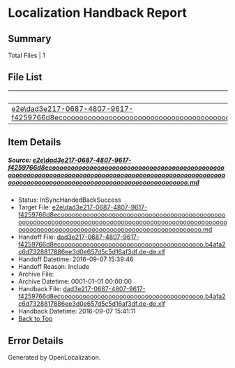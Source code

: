 # <a name='report-top'></a> Localization Handback Report

## Summary
 Total Files | 1

## File List
 Source File | Status | Details 
 ----------- | ------ | ------- 
 [e2e\dad3e217-0687-4807-9617-f4259766d8ecoooooooooooooooooooooooooooooooooooooooooooooooooooooooooooooooooooooooooooooooooooooooooooooooooooooooooooooooooooooooooooooooooooooooooooooooooooooooo.md](https://github.com/OpenLocalizationTestOrg/ol-test0/blob/71bfbef70db422c3b6637fa994a854d196b80651/e2e/dad3e217-0687-4807-9617-f4259766d8ecoooooooooooooooooooooooooooooooooooooooooooooooooooooooooooooooooooooooooooooooooooooooooooooooooooooooooooooooooooooooooooooooooooooooooooooooooooooooo.md) | InSyncHandedBackSuccess | [Details](#db5c1f69a715e8ff1faaf79cf225899bd7dd135a2)

## Item Details
##### <a name='db5c1f69a715e8ff1faaf79cf225899bd7dd135a2'></a> Source: [e2e\dad3e217-0687-4807-9617-f4259766d8ecoooooooooooooooooooooooooooooooooooooooooooooooooooooooooooooooooooooooooooooooooooooooooooooooooooooooooooooooooooooooooooooooooooooooooooooooooooooooo.md](https://github.com/OpenLocalizationTestOrg/ol-test0/blob/71bfbef70db422c3b6637fa994a854d196b80651/e2e/dad3e217-0687-4807-9617-f4259766d8ecoooooooooooooooooooooooooooooooooooooooooooooooooooooooooooooooooooooooooooooooooooooooooooooooooooooooooooooooooooooooooooooooooooooooooooooooooooooooo.md)
* Status: InSyncHandedBackSuccess
* Target File: [e2e\dad3e217-0687-4807-9617-f4259766d8ecoooooooooooooooooooooooooooooooooooooooooooooooooooooooooooooooooooooooooooooooooooooooooooooooooooooooooooooooooooooooooooooooooooooooooooooooooooooooo.md](https://github.com/OpenLocalizationTestOrg/ol-test0-dede/blob/24090cbe0bb9ca9d9a991058e22419f0afcbf312/e2e/dad3e217-0687-4807-9617-f4259766d8ecoooooooooooooooooooooooooooooooooooooooooooooooooooooooooooooooooooooooooooooooooooooooooooooooooooooooooooooooooooooooooooooooooooooooooooooooooooooooo.md)
* Handoff File: [dad3e217-0687-4807-9617-f4259766d8ecooooooooooooooooooooooooooooooooooooooo.b4afa2c6d7328817886ee3d0e657d5c5d16af3df.de-de.xlf](https://github.com/OpenLocalizationTestOrg/ol-test0-handoff/blob/42d9958fa3b717a0ef58ef01beb98f902467dfdb/ol-handoff/OpenLocalizationTestOrg/ol-test0-dede/yuwzho/ht/dad3e217-0687-4807-9617-f4259766d8ecooooooooooooooooooooooooooooooooooooooo.b4afa2c6d7328817886ee3d0e657d5c5d16af3df.de-de.xlf)
* Handoff Datetime: 2016-09-07 15:39:46
* Handoff Reason: Include
* Archive File: 
* Archive Datetime: 0001-01-01 00:00:00
* Handback File: [dad3e217-0687-4807-9617-f4259766d8ecooooooooooooooooooooooooooooooooooooooo.b4afa2c6d7328817886ee3d0e657d5c5d16af3df.de-de.xlf](https://github.com/OpenLocalizationTestOrg/ol-test0-handback/blob/7e328baa89db724867614c3cd068a2114b58e22d/ol-handback/OpenLocalizationTestOrg/ol-test0-dede/yuwzho/ht/dad3e217-0687-4807-9617-f4259766d8ecooooooooooooooooooooooooooooooooooooooo.b4afa2c6d7328817886ee3d0e657d5c5d16af3df.de-de.xlf)
* Handback Datetime: 2016-09-07 15:41:11
* [Back to Top](#report-top)


## Error Details

Generated by OpenLocalization.

